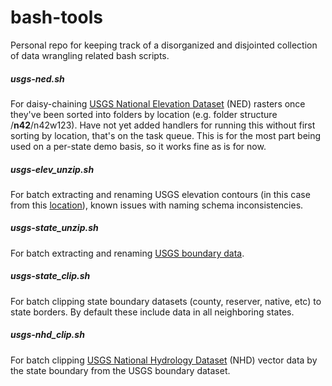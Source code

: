 # bash-tools
Personal repo for keeping track of a disorganized and disjointed collection of data wrangling related bash scripts.

##### usgs-ned.sh
For daisy-chaining [USGS National Elevation Dataset](http://nationalmap.gov/elevation.html) (NED) rasters once they've been sorted into folders by location (e.g. folder structure /**n42**/n42w123). Have not yet added handlers for running this without first sorting by location, that's on the task queue. This is for the most part being used on a per-state demo basis, so it works fine as is for now.


##### usgs-elev_unzip.sh
For batch extracting and renaming USGS elevation contours (in this case from this [location](ftp://rockyftp.cr.usgs.gov/vdelivery/Datasets/Staged/Elev/Shape/)), known issues with naming schema inconsistencies.


##### usgs-state_unzip.sh
For batch extracting and renaming [USGS boundary data](http://nationalmap.gov/boundaries.html).

##### usgs-state_clip.sh
For batch clipping state boundary datasets (county, reserver, native, etc) to state borders. By default these include data in all neighboring states.


##### usgs-nhd_clip.sh
For batch clipping [USGS National Hydrology Dataset](http://nhd.usgs.gov/) (NHD) vector data by the state boundary from the USGS boundary dataset.
